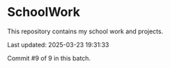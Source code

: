 # SchoolWork

This repository contains my school work and projects.

Last updated: 2025-03-23 19:31:33

Commit #9 of 9 in this batch.